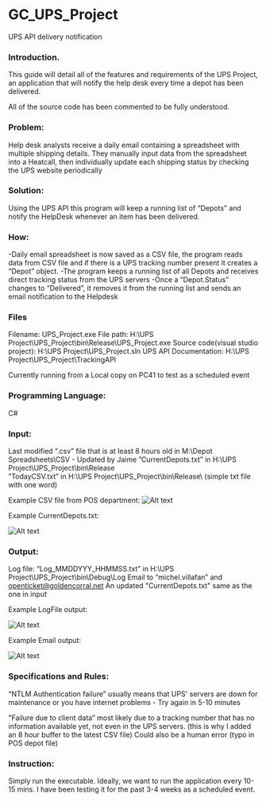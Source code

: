 # GC_UPS_Project
 UPS API delivery notification


### Introduction.  

This guide will detail all of the features and requirements of the UPS Project, an application that will notify the help desk every time a depot has been delivered.

All of the source code has been commented to be fully understood.




### Problem:  

Help desk analysts receive a daily email containing a spreadsheet with multiple shipping details.
They manually input data from the spreadsheet into a Heatcall, then individually update each shipping status by checking the UPS website periodically


### Solution:  

Using the UPS API this program will keep a running list of “Depots” and notify the HelpDesk whenever an item has been delivered.


   ### How:  
   -Daily email spreadsheet is now saved as a CSV file, the program reads data from CSV file and if there is a UPS tracking number present it creates a
    “Depot” object.
   -The program keeps a running list of all Depots and receives direct tracking status from the UPS servers
   -Once a “Depot.Status” changes to “Delivered”, it removes it from the running list and sends an email notification to the Helpdesk

            
### Files  

Filename: UPS_Project.exe
File path: H:\UPS Project\UPS_Project\bin\Release\UPS_Project.exe
Source code(visual studio project): H:\UPS Project\UPS_Project.sln
UPS API Documentation: H:\UPS Project\UPS_Project\TrackingAPI

Currently running from a Local copy on PC41 to test as a scheduled event




### Programming Language:  

C#




### Input:  

Last modified “.csv” file that is at least 8 hours old in M:\Depot Spreadsheets\CSV - Updated by Jaime
”CurrentDepots.txt” in H:\UPS Project\UPS_Project\bin\Release\
”TodayCSV.txt” in H:\UPS Project\UPS_Project\bin\Release\   (simple txt file with one word)

 Example CSV file from POS department:
![Alt text](https://i.ibb.co/3WSJhky/CSV.png)

Example CurrentDepots.txt:  

![Alt text](https://api.media.atlassian.com/file/ef43679d-19a1-4263-b729-a609310f1c70/image?mode=full-fit&client=406ab4e6-57b8-4dc5-af1e-1b1693335348&token=eyJhbGciOiJIUzI1NiJ9.eyJpc3MiOiI0MDZhYjRlNi01N2I4LTRkYzUtYWYxZS0xYjE2OTMzMzUzNDgiLCJhY2Nlc3MiOnsidXJuOmZpbGVzdG9yZTpmaWxlOmVmNDM2NzlkLTE5YTEtNDI2My1iNzI5LWE2MDkzMTBmMWM3MCI6WyJyZWFkIl19LCJleHAiOjE1OTU1NDYwMzMsIm5iZiI6MTU5NTU0MjY3M30.Sc05Y6m1AIIqJ4-zRQEbsVqu6o1_hDv2zBAIa7Je4xg)





### Output:  

Log file: “Log_MMDDYYY_HHMMSS.txt” in H:\UPS Project\UPS_Project\bin\Debug\Log
Email to “michel.villafan” and openticket@goldencorral.net
An updated "CurrentDepots.txt" same as the one in input
 
Example LogFile output:  

![Alt text](https://api.media.atlassian.com/file/ba87b003-6f86-47f7-b2f7-e7912ef8fe3c/image?mode=full-fit&client=406ab4e6-57b8-4dc5-af1e-1b1693335348&token=eyJhbGciOiJIUzI1NiJ9.eyJpc3MiOiI0MDZhYjRlNi01N2I4LTRkYzUtYWYxZS0xYjE2OTMzMzUzNDgiLCJhY2Nlc3MiOnsidXJuOmZpbGVzdG9yZTpmaWxlOmJhODdiMDAzLTZmODYtNDdmNy1iMmY3LWU3OTEyZWY4ZmUzYyI6WyJyZWFkIl19LCJleHAiOjE1OTU1NDYwOTgsIm5iZiI6MTU5NTU0MjczOH0.uQgELjtmMYlymhPnjNIMaUAMacrLm0JTnoPSHB15EpI)  

Example Email output:  

![Alt text](https://api.media.atlassian.com/file/3f88d668-a6d4-442f-9897-6c48d0bcf823/image?mode=full-fit&client=406ab4e6-57b8-4dc5-af1e-1b1693335348&token=eyJhbGciOiJIUzI1NiJ9.eyJpc3MiOiI0MDZhYjRlNi01N2I4LTRkYzUtYWYxZS0xYjE2OTMzMzUzNDgiLCJhY2Nlc3MiOnsidXJuOmZpbGVzdG9yZTpmaWxlOjNmODhkNjY4LWE2ZDQtNDQyZi05ODk3LTZjNDhkMGJjZjgyMyI6WyJyZWFkIl19LCJleHAiOjE1OTU1NDYxMTUsIm5iZiI6MTU5NTU0Mjc1NX0.C2uyEGxSYFshTyDhapYD2B0BXl9y4J0xN2rWhag3lTE)




### Specifications and Rules:  
  
“NTLM Authentication failure” usually means that UPS' servers are down for maintenance or you have internet problems - Try again in 5-10 minutes

"Failure due to client data” most likely due to a tracking number that has no information available yet, not even in the UPS servers. (this is why I added an 8 hour buffer to the latest CSV file)
    Could also be a human error (typo in POS depot file)


### Instruction:  

Simply run the executable.
Ideally, we want to run the application every 10-15 mins. 
I have been testing it for the past 3-4 weeks as a scheduled event.
